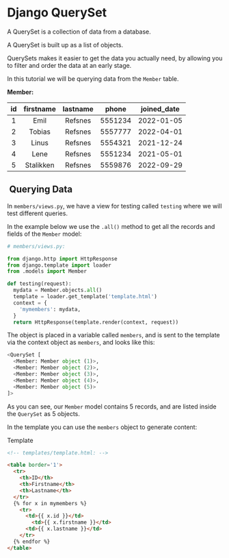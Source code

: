 # Django QuerySet

A QuerySet is a collection of data from a database.

A QuerySet is built up as a list of objects.

QuerySets makes it easier to get the data you actually need,
by allowing you to filter and order the data at an early stage.

In this tutorial we will be querying data from the `Member` table.

**Member:**

| id  |  firstname  |  lastname  |   phone   |  joined_date  |
|:---:|:-----------:|:----------:|:---------:|:-------------:|
|  1  |  Emil       |  Refsnes   |  5551234  |  2022-01-05   |
|  2  |  Tobias     |  Refsnes   |  5557777  |  2022-04-01   |
|  3  |  Linus      |  Refsnes   |  5554321  |  2021-12-24   |
|  4  |  Lene       |  Refsnes   |  5551234  |  2021-05-01   |
|  5  |  Stalikken  |  Refsnes   |  5559876  |  2022-09-29   |

##  Querying Data

In `members/views.py`, we have a view for testing called `testing`
where we will test different queries.

In the example below we use the `.all()` method to get all the
records and fields of the `Member` model:

```py
# members/views.py:

from django.http import HttpResponse
from django.template import loader
from .models import Member

def testing(request):
  mydata = Member.objects.all()
  template = loader.get_template('template.html')
  context = {
    'mymembers': mydata,
  }
  return HttpResponse(template.render(context, request))
```

The object is placed in a variable called `members`, and
is sent to the template via the context object as `members`,
and looks like this:

```py
<QuerySet [
  <Member: Member object (1)>,
  <Member: Member object (2)>,
  <Member: Member object (3)>,
  <Member: Member object (4)>,
  <Member: Member object (5)>
]>
```

As you can see, our `Member` model contains 5 records, and
are listed inside the `QuerySet` as 5 objects.

In the template you can use the `members` object to generate
content:

Template

```html
<!-- templates/template.html: -->

<table border='1'>
  <tr>
    <th>ID</th>
    <th>Firstname</th>
    <th>Lastname</th>
  </tr>
  {% for x in mymembers %}
    <tr>
      <td>{{ x.id }}</td>
        <td>{{ x.firstname }}</td>
      <td>{{ x.lastname }}</td>
    </tr>
  {% endfor %}
</table>
```
